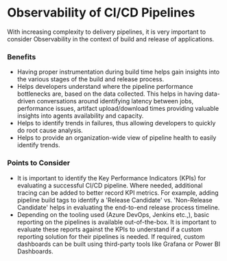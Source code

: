 # Observability of CI/CD Pipelines

With increasing complexity to delivery pipelines, it is very important to consider Observability in the context of build and release of applications.

### Benefits <a href="#benefits" id="benefits"></a>

* Having proper instrumentation during build time helps gain insights into the various stages of the build and release process.
* Helps developers understand where the pipeline performance bottlenecks are, based on the data collected. This helps in having data-driven conversations around identifying latency between jobs, performance issues, artifact upload/download times providing valuable insights into agents availability and capacity.
* Helps to identify trends in failures, thus allowing developers to quickly do root cause analysis.
* Helps to provide an organization-wide view of pipeline health to easily identify trends.

### Points to Consider <a href="#points-to-consider" id="points-to-consider"></a>

* It is important to identify the Key Performance Indicators (KPIs) for evaluating a successful CI/CD pipeline. Where needed, additional tracing can be added to better record KPI metrics. For example, adding pipeline build tags to identify a 'Release Candidate' vs. 'Non-Release Candidate' helps in evaluating the end-to-end release process timeline.
* Depending on the tooling used (Azure DevOps, Jenkins etc.,), basic reporting on the pipelines is available out-of-the-box. It is important to evaluate these reports against the KPIs to understand if a custom reporting solution for their pipelines is needed. If required, custom dashboards can be built using third-party tools like Grafana or Power BI Dashboards.
